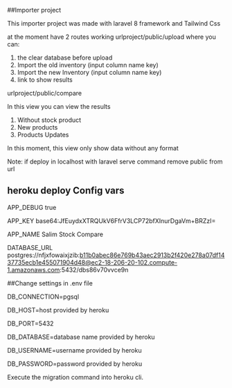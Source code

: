 ##Importer project

This importer project was made with 
laravel 8 framework and Tailwind Css

at the moment have 2 routes working
urlproject/public/upload
where you can:
1. the clear database before upload
2. Import the old inventory (input column name key)
3. Import the new Inventory (input column name key)
4. link to show results 

urlproject/public/compare 
   
In this view you can view the results
1. Without stock product
2. New products
3. Products Updates

In this moment, this view only show data without any format
    
   
Note: if deploy in localhost with laravel serve command
remove public from url
## heroku deploy Config vars
APP_DEBUG true

APP_KEY base64:JfEuydxXTRQUkV6FfrV3LCP72bfXInurDgaVm+BRZzI=

APP_NAME Salim Stock Compare

DATABASE_URL postgres://nfjxfowaixjzib:b11b0abec86e769b43aec2913b2f420e278a07df1437735ecb1e455071904d48@ec2-18-206-20-102.compute-1.amazonaws.com:5432/dbs86v70vvce9n

##Change settings in .env file

DB_CONNECTION=pgsql

DB_HOST=host provided by heroku

DB_PORT=5432

DB_DATABASE=database name provided by heroku

DB_USERNAME=username provided by heroku

DB_PASSWORD=password provided by heroku

Execute the migration command into heroku cli.



